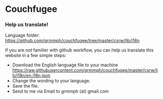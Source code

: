 # Couchfugee

### Help us translate!
Language folder: https://github.com/grmmph/couchfugee/tree/master/csrw/lib/i18n

If you are not familier with github workflow, you can help us translate this website in a few simple steps:
- Download the English language file to your machine https://raw.githubusercontent.com/grmmph/couchfugee/master/csrw/lib/i18n/en.i18n.json
- Change the wording to your language.
- Save the file.
- Send to me via Email to grmmph (at) gmail.com

